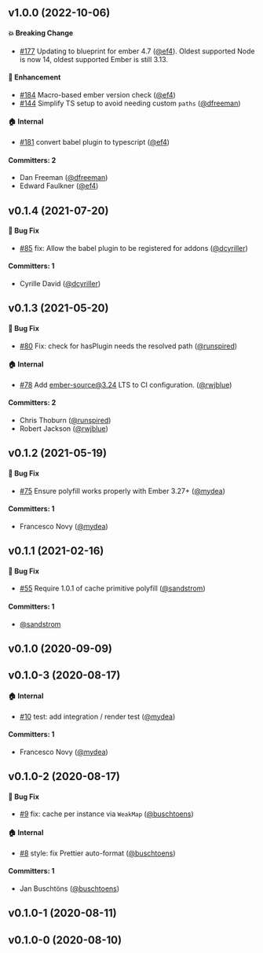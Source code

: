 
## v1.0.0 (2022-10-06)

#### :boom: Breaking Change
* [#177](https://github.com/ember-polyfills/ember-cached-decorator-polyfill/pull/177) Updating to blueprint for ember 4.7 ([@ef4](https://github.com/ef4)). Oldest supported Node is now 14, oldest supported Ember is still 3.13.

#### :rocket: Enhancement
* [#184](https://github.com/ember-polyfills/ember-cached-decorator-polyfill/pull/184) Macro-based ember version check ([@ef4](https://github.com/ef4))
* [#144](https://github.com/ember-polyfills/ember-cached-decorator-polyfill/pull/144) Simplify TS setup to avoid needing custom `paths` ([@dfreeman](https://github.com/dfreeman))

#### :house: Internal
* [#181](https://github.com/ember-polyfills/ember-cached-decorator-polyfill/pull/181) convert babel plugin to typescript ([@ef4](https://github.com/ef4))

#### Committers: 2
- Dan Freeman ([@dfreeman](https://github.com/dfreeman))
- Edward Faulkner ([@ef4](https://github.com/ef4))

## v0.1.4 (2021-07-20)

#### :bug: Bug Fix
* [#85](https://github.com/ember-polyfills/ember-cached-decorator-polyfill/pull/85) fix: Allow the babel plugin to be registered for addons ([@dcyriller](https://github.com/dcyriller))

#### Committers: 1
- Cyrille David ([@dcyriller](https://github.com/dcyriller))

## v0.1.3 (2021-05-20)

#### :bug: Bug Fix
* [#80](https://github.com/ember-polyfills/ember-cached-decorator-polyfill/pull/80) Fix: check for hasPlugin needs the resolved path ([@runspired](https://github.com/runspired))

#### :house: Internal
* [#78](https://github.com/ember-polyfills/ember-cached-decorator-polyfill/pull/78) Add ember-source@3.24 LTS to CI configuration. ([@rwjblue](https://github.com/rwjblue))

#### Committers: 2
- Chris Thoburn ([@runspired](https://github.com/runspired))
- Robert Jackson ([@rwjblue](https://github.com/rwjblue))

## v0.1.2 (2021-05-19)

#### :bug: Bug Fix
* [#75](https://github.com/ember-polyfills/ember-cached-decorator-polyfill/pull/75) Ensure polyfill works properly with Ember 3.27+  ([@mydea](https://github.com/mydea))

#### Committers: 1
- Francesco Novy ([@mydea](https://github.com/mydea))

## v0.1.1 (2021-02-16)

#### :bug: Bug Fix
* [#55](https://github.com/ember-polyfills/ember-cached-decorator-polyfill/pull/55) Require 1.0.1 of cache primitive polyfill ([@sandstrom](https://github.com/sandstrom))

#### Committers: 1
- [@sandstrom](https://github.com/sandstrom)

## v0.1.0 (2020-09-09)

## v0.1.0-3 (2020-08-17)

#### :house: Internal
* [#10](https://github.com/ember-polyfills/ember-cached-decorator-polyfill/pull/10) test: add integration / render test ([@mydea](https://github.com/mydea))

#### Committers: 1
- Francesco Novy ([@mydea](https://github.com/mydea))

## v0.1.0-2 (2020-08-17)

#### :bug: Bug Fix
* [#9](https://github.com/ember-polyfills/ember-cached-decorator-polyfill/pull/9) fix: cache per instance via `WeakMap` ([@buschtoens](https://github.com/buschtoens))

#### :house: Internal
* [#8](https://github.com/ember-polyfills/ember-cached-decorator-polyfill/pull/8) style: fix Prettier auto-format ([@buschtoens](https://github.com/buschtoens))

#### Committers: 1
- Jan Buschtöns ([@buschtoens](https://github.com/buschtoens))

## v0.1.0-1 (2020-08-11)

## v0.1.0-0 (2020-08-10)

